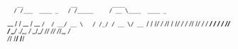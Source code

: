        __               __           ____             
      / /___  ____ _   / /_____     / __ \____  ____ _
 __  / / __ \/ __ `/  / __/ __ \   / /_/ / __ \/ __ `/
/ /_/ / /_/ / /_/ /  / /_/ /_/ /  / ____/ / / / /_/ / 
\____/ .___/\__, /   \__/\____/  /_/   /_/ /_/\__, /  
    /_/    /____/                            /____/ 
    
    
    
    
